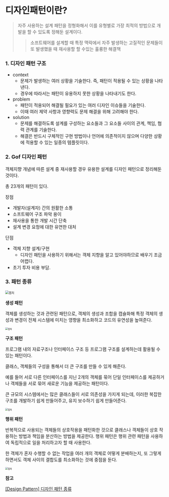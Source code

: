 # 디자인패턴이란?

> 자주 사용하는 설계 패턴을 정형화해서 이를 유형별로 가장 최적의 방법으로 개발을 할 수 있도록 정해둔 설계이다.
>
> > 소프트웨어를 설계할 때 특정 맥락에서 자주 발생하는 고질적인 문제들이 또 발생했을 때 재사용할 할 수있는 훌륭한 해결책



### 1. 디자인 패턴 구조
- context
  - 문제가 발생하는 여러 상황을 기술한다. 즉, 패턴이 적용될 수 있는 상황을 나타낸다.
  - 경우에 따라서는 패턴이 유용하지 못한 상황을 나타내기도 한다.
- problem
  - 패턴이 적용되어 해결될 필요가 있는 여러 디자인 이슈들을 기술한다.
  - 이때 여러 제약 사항과 영향력도 문제 해결을 위해 고려해야 한다.
- solution
  - 문제를 해결하도록 설계를 구성하는 요소들과 그 요소들 사이의 관계, 책임, 협력 관계를 기술한다.
  - 해결은 반드시 구체적인 구현 방법이나 언어에 의존적이지 않으며 다양한 상황에 적용할 수 있는 일종의 템플릿이다.



### 2. **Gof 디자인 패턴**

객체지향 개념에 따른 설계 중 재사용할 경우 유용한 설계를 디자인 패턴으로 정리해둔 것이다.

총 23개의 패턴이 있다.



장점

- 개발자(설계자) 간의 원활한 소통
- 소프트웨어 구조 파악 용이
- 재사용을 통한 개발 시간 단축
- 설계 변경 요청에 대한 유연한 대처



단점

- 객체 지향 설계/구현
  - 디자인 패턴을 사용하기 위해서는 객체 지향을 알고 있어야하므로 배우기 조금 어렵다.
- 초기 투자 비용 부담.



### 3. **패턴 종류**

<img src="https://user-images.githubusercontent.com/42603919/152334382-2a5b1df3-011c-4ed8-8a0c-00ca177ef377.PNG" alt="캡처" style="zoom:67%;" />

**생성 패턴**

객체를 생성하는 것과 관련된 패턴으로, 객체의 생성과 조합을 캡슐화해 특정 객체의 생성과 변경이 전체 시스템에 미치는 영향을 최소화하고 코드의 유연성을 높여준다.

<img src="https://user-images.githubusercontent.com/42603919/152333525-48970c74-e312-495d-8db1-4cfe788b1da0.PNG" alt="캡처" style="zoom:50%;" />

**구조 패턴**

프로그램 내의 자료구조나 인터페이스 구조 등 프로그램 구조를 설계하는데 활용될 수 있는 패턴이다.

클래스, 객체들의 구성을 통해서 더 큰 구조를 만들 수 있게 해준다.

예를 들어 서로 다른 인터페이스를 지닌 2개의 객체를 묶어 단일 인터페이스를 제공하거나 객체들을 서로 묶어 새로운 기능을 제공하는 패턴이다.

큰 규모의 시스템에서는 많은 클래스들이 서로 의존성을 가지게 되는데, 이러한 복잡한 구조를 개발하기 쉽게 만들어주고, 유지 보수하기 쉽게 만들어준다.

<img src="https://user-images.githubusercontent.com/42603919/152333605-2248401d-3a40-478e-8758-7f904c1d862b.PNG" alt="캡처" style="zoom:50%;" />

**행위 패턴**

반복적으로 사용되는 객체들의 상호작용을 패턴화한 것으로 클래스나 객체들이 상호 작용하는 방법과 책임을 분산하는 방법을 제공한다. 행위 패턴은 행위 관련 패턴을 사용하여 독립적으로 일을 처리하고자 할 때 사용한다.

한 객체가 혼자 수행할 수 없는 작업을 여러 개의 객체로 어떻게 분배하는지, 또 그렇게 하면서도 객체 사이의 결합도를 최소화하는 것에 중점을 둔다.

<img src="https://user-images.githubusercontent.com/42603919/152333641-6175feb1-7778-4540-8be7-68a368877080.PNG" alt="캡처" style="zoom:50%;" />





**참고**

[[Design Pattern] 디자인 패턴 종류](https://gmlwjd9405.github.io/2018/07/06/design-pattern.html)
